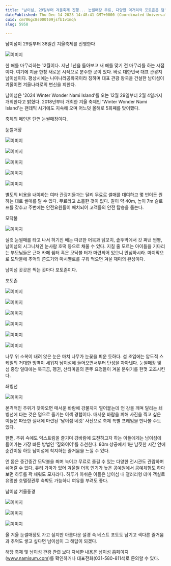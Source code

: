 ```yaml
---
title: "남이섬, 29일부터 겨울축제 진행... 눈썰매장 무료, 다양한 먹거리와 포토존은 덤"
datePublished: Thu Dec 14 2023 14:48:41 GMT+0000 (Coordinated Universal Time)
cuid: cm706gc8s000t09jsfb1v1mqh
slug: 5958

---
```



남이섬이 29일부터 38일간 겨울축제를 진행한다

![이미지](https://cdn.hashnode.com/res/hashnode/image/upload/v1739259890082/00946d85-93dc-4d37-985e-f92a96e367f6.jpeg)

한 해를 마무리하는 12월이다. 지난 1년을 돌아보고 새 해를 맞기 전 마무리를 하는 시점이다. 여기에 지금 한창 새로운 시작으로 분주한 곳이 있다. 바로 대한민국 대표 관광지 남이섬이다. 평상시에는 나미나라공화국이라 칭하며 대표 관광 왕국을 건설한 남이섬이 겨울이면 겨울나라로의 변신을 꾀한다.

남이섬은 '2024 Winter Wonder Nami Island'를 오는 12월 29일부터 2월 4일까지 개최한다고 밝혔다. 2018년부터 개최한 겨울 축제인 'Winter Wonder Nami Island'는 팬데믹 시기에도 지속해 오며 어느덧 올해로 5회째를 맞이했다.

축제의 메인은 단연 눈썰매장이다.

눈썰매장

![이미지](https://cdn.hashnode.com/res/hashnode/image/upload/v1739259892070/3bce19e0-9aab-4843-9dbe-85cf65d476d4.jpeg)

![이미지](https://cdn.hashnode.com/res/hashnode/image/upload/v1739259894085/bcb2e81e-0425-4c76-a70b-12c181b27915.jpeg)

![이미지](https://cdn.hashnode.com/res/hashnode/image/upload/v1739259896433/4464da1b-8a08-4f77-b3ad-f11f051271e4.jpeg)

![이미지](https://cdn.hashnode.com/res/hashnode/image/upload/v1739259898654/29cff4bb-e2a3-4b5b-a105-5a0c98662ad2.jpeg)

![이미지](https://cdn.hashnode.com/res/hashnode/image/upload/v1739259900851/e046c37e-8d2e-4602-8538-ac90c62cb94f.jpeg)

별도의 비용을 내야하는 여타 관광지들과는 달리 무료로 썰매를 대여하고 몇 번이든 원하는 대로 썰매를 탈 수 있다. 무료라고 소홀한 것이 없다. 길이 약 40m, 높이 7m 슬로프를 갖추고 주변에는 안전요원들이 배치되어 고객들의 안전 탑승을 돕는다.

모닥불

![이미지](https://cdn.hashnode.com/res/hashnode/image/upload/v1739259902793/8bfa42d2-cc5c-4575-9374-1d18c4fcd740.jpeg)

실컷 눈썰매를 타고 나서 허기진 배는 따끈한 어묵과 닭꼬치, 솥뚜막에서 갓 쪄낸 찐빵, 남이섬의 시그니처인 눈사람 호떡 등으로 채울 수 있다. 지칠 줄 모르는 아이들을 기다리는 부모님들은 근처 카페 쉼터 혹은 모닥불 터가 마련되어 있으니 안심하시라. 마지막으로 모닥불에 추억의 쫀드기와 마시멜로를 구워 먹으면 겨울 재미의 완성이다.

남이섬 곳곳은 찍는 곳마다 포토존이다.

포토존

![이미지](https://cdn.hashnode.com/res/hashnode/image/upload/v1739259904933/07389193-e7ba-4f26-8c1c-146e108d2fe6.jpeg)

![이미지](https://cdn.hashnode.com/res/hashnode/image/upload/v1739259907375/7a50bf86-5b04-41c3-a3f8-9c7d571134dd.jpeg)

![이미지](https://cdn.hashnode.com/res/hashnode/image/upload/v1739259909662/e5af8980-0379-4f56-a592-c98446cbe2fa.jpeg)

![이미지](https://cdn.hashnode.com/res/hashnode/image/upload/v1739259912039/6417b014-4615-4e75-b3ba-13f485256a39.jpeg)

![이미지](https://cdn.hashnode.com/res/hashnode/image/upload/v1739259914038/ec6d0be7-a7f7-4dcd-881a-5883d8ecec23.jpeg)

![이미지](https://cdn.hashnode.com/res/hashnode/image/upload/v1739259916360/8446fdd2-67e7-47fa-b174-d0569385c808.jpeg)

나무 위 소복이 내려 앉은 눈은 마치 나무가 눈꽃을 피운 듯하다. 섬 초입에는 압도적 스케일의 거대한 빙벽이 세워져 남이섬에 들어오면서부터 탄성을 자아낸다. 눈썰매장 및 섬 중앙 일대에는 북극곰, 펭귄, 산타마을의 똔뚜 요정들이 겨울 분위기를 한껏 고조시킨다.

쇄빙선

![이미지](https://cdn.hashnode.com/res/hashnode/image/upload/v1739259918418/7d8040bf-d073-49c2-9312-9526fa8cf2bc.jpeg)

본격적인 추위가 찾아오면 매서운 바람에 강물까지 얼어붙는데 언 강을 깨며 달리는 쇄빙선에 타는 것은 덤으로 즐기는 이색 경험이다. 매서운 바람을 피해 사진을 찍고 싶은 이들은 따뜻한 실내에 마련된 '남이섬 네컷' 사진으로 축제 특별 프레임을 만나볼 수도 있다.

한편, 추위 속에도 익스트림을 즐기며 강바람에 도전하고자 하는 이들에게는 남이섬에 들어가는 가장 빠른 방법인 '짚와이어'를 추천한다. 80m 상공에서 1분 남짓한 시간 안에 순간이동 하듯 남이섬에 착지하는 즐거움을 느낄 수 있다.

언 몸은 중간중간 모닥불을 쬐며 녹이고 무료로 즐길 수 있는 다양한 전시관도 관람하며 쉬어갈 수 있다. 유리 가마가 있어 겨울철 더욱 인기가 높은 공예원에서 공예체험도 하다 보면 하루를 꽉 채워도 모자라다. 하루가 아쉬운 이들은 남이섬 내 갤러리형 테마 객실로 유명한 호텔정관루 숙박도 가능하니 여유를 부려도 좋다.

남이섬 겨울풍경

![이미지](https://cdn.hashnode.com/res/hashnode/image/upload/v1739259920518/e0113caa-229b-4f2c-8e22-c62c4f4fa0e6.jpeg)

![이미지](https://cdn.hashnode.com/res/hashnode/image/upload/v1739259922615/c9117dff-5b93-475c-ad1b-8c6153c27d5a.jpeg)

![이미지](https://cdn.hashnode.com/res/hashnode/image/upload/v1739259924823/5064126e-c9d0-494c-90dd-d43900d85aef.jpeg)

올 겨울 눈썰매장도 가고 싶지만 아름다운 설경 속 베스트 포토도 남기고 색다른 즐거움과 추억도 쌓고 싶다면 남이섬이 그 해답이 되겠다.

해당 축제 및 남이섬 관광 관련 보다 자세한 내용은 남이섬 홈페이지(www.namisum.com)를 확인하거나 대표전화(031-580-8114)로 문의할 수 있다.